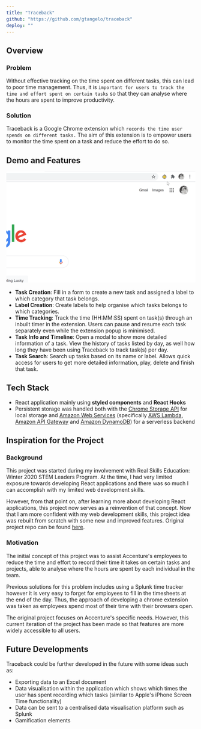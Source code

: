 ```yaml
---
title: "Traceback"
github: "https://github.com/gtangelo/traceback"
deploy: ""
---
```


## Overview

### Problem
Without effective tracking on the time spent on different tasks, this can lead to poor time management. Thus, it is `important for users to track the time and effort spent on certain tasks` so that they can analyse where the hours are spent to improve productivity.

### Solution
Traceback is a Google Chrome extension which `records the time user spends on different tasks.` The aim of this extension is to empower users to monitor the time spent on a task and reduce the effort to do so.

## Demo and Features
![Traceback Demo](../assets/traceback-demo.gif)

- **Task Creation**: Fill in a form to create a new task and assigned a label to which category that task belongs.
- **Label Creation**: Create labels to help organise which tasks belongs to which categories.
- **Time Tracking**: Track the time (HH:MM:SS) spent on task(s) through an inbuilt timer in the extension. Users can pause and resume each task separately even while the extension popup is minimised.
- **Task Info and Timeline**: Open a modal to show more detailed information of a task. View the history of tasks listed by day, as well how long they have been using Traceback to track task(s) per day.
- **Task Search**: Search up tasks based on its name or label. Allows quick access for users to get more detailed information, play, delete and finish that task.

## Tech Stack
- React application mainly using **styled components** and **React Hooks**
- Persistent storage was handled both with the [Chrome Storage API](https://developer.chrome.com/docs/extensions/reference/storage/) for local storage and [Amazon Web Services](https://aws.amazon.com/) (specifically [AWS Lambda](https://aws.amazon.com/lambda/), [Amazon API Gateway](https://aws.amazon.com/api-gateway/) and [Amazon DynamoDB](https://aws.amazon.com/dynamodb/)) for a serverless backend

## Inspiration for the Project
### Background
This project was started during my involvement with Real Skills Education: Winter 2020 STEM Leaders Program. At the time, I had very limited exposure towards developing React applications and there was so much I can accomplish with my limited web development skills.

However, from that point on, after learning more about developing React applications, this project now serves as a reinvention of that concept. Now that I am more confident with my web development skills, this project idea was rebuilt from scratch with some new and improved features. Original project repo can be found [here](https://github.com/noah-lackey/time-tracer).

### Motivation
The initial concept of this project was to assist Accenture's employees to reduce the time and effort to record their time it takes on certain tasks and projects, able to analyse where the hours are spent by each individual in the team. 

Previous solutions for this problem includes using a Splunk time tracker  however it is very easy to forget for employees to fill in the timesheets at the end of the day. Thus, the approach of developing a chrome extension was taken as employees spend most of their time with their browsers open.

The original project focuses on Accenture's specific needs. However, this current iteration of the project has been made so that features are more widely accessible to all users.

## Future Developments
Traceback could be further developed in the future with some ideas such as:
- Exporting data to an Excel document
- Data visualisation within the application which shows which times the user has spent recording which tasks (similar to Apple's iPhone Screen Time functionality)
- Data can be sent to a centralised data visualisation platform such as Splunk
- Gamification elements
